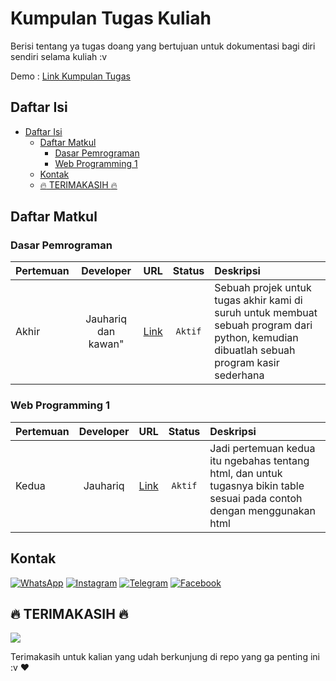 # Kumpulan Tugas Kuliah

Berisi tentang ya tugas doang yang bertujuan untuk dokumentasi bagi diri sendiri selama kuliah :v

Demo : [Link Kumpulan Tugas](https://jauhariq.github.io/kumpulan-tugas/)

## Daftar Isi

- [Daftar Isi](#daftar-isi)
  - [Daftar Matkul](#daftar-matkul)
    - [Dasar Pemrograman](#dasar-pemrograman)
    - [Web Programming 1](#web-programming-1)
  - [Kontak](#kontak)
  - [:fire: TERIMAKASIH :fire:](#fire-terimakasih-fire)

## Daftar Matkul

### Dasar Pemrograman

| Pertemuan        | Developer | URL | Status  | Deskripsi |
| --------------- |:---------:|:---:|:-------:|:----------|
| Akhir | Jauhariq dan kawan" | [Link](https://jauhariq.github.io/kumpulan-tugas/dasar-pemrograman/ta.html) | `Aktif` | Sebuah projek untuk tugas akhir kami di suruh untuk membuat sebuah program dari python, kemudian dibuatlah sebuah program kasir sederhana |

### Web Programming 1

| Pertemuan        | Developer | URL | Status  | Deskripsi |
| --------------- |:---------:|:---:|:-------:|:----------|
| Kedua | Jauhariq | [Link](https://jauhariq.github.io/kumpulan-tugas/web-programming1/wp1-p2.html) | `Aktif` | Jadi pertemuan kedua itu ngebahas tentang html, dan untuk tugasnya bikin table sesuai pada contoh dengan menggunakan html |

## Kontak

[![WhatsApp](https://img.shields.io/badge/WhatsApp-25D366?style=for-the-badge&logo=whatsapp&logoColor=white)](https://wa.me/6283877698966)
[![Instagram](https://img.shields.io/badge/Instagram-pink?style=for-the-badge&logo=instagram&logoColor=red)](https://instagram.com/kalimat2anime)
[![Telegram](https://img.shields.io/badge/Telegram-blue?style=for-the-badge&logo=telegram&logoColor=white)](https://t.me/jauhariq)
[![Facebook](https://img.shields.io/badge/Facebook-9cf?style=for-the-badge&logo=facebook&logoColor=blue)](https://facebook.com/jauhari.afif7)

## :fire: TERIMAKASIH :fire:

<a href="https://jauhariq.github.io/kumpulan-tugas/"><img src="https://c.tenor.com/CkKyfrqtoG8AAAAC/happy-cry-cry.gif"/></a>

Terimakasih untuk kalian yang udah berkunjung di repo yang ga penting ini :v :heart:
